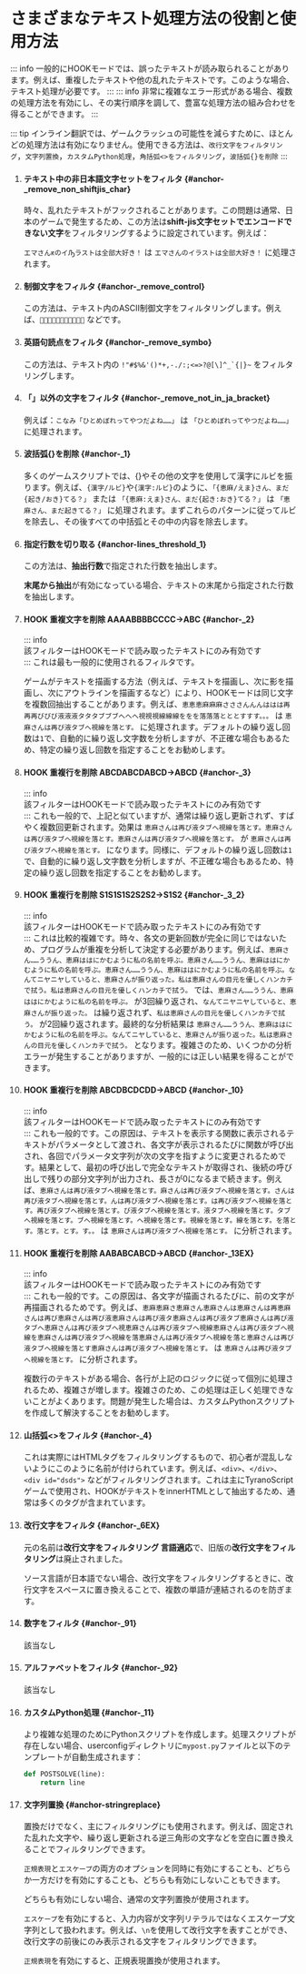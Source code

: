 # さまざまなテキスト処理方法の役割と使用方法

::: info
一般的にHOOKモードでは、誤ったテキストが読み取られることがあります。例えば、重複したテキストや他の乱れたテキストです。このような場合、テキスト処理が必要です。
:::
::: info
非常に複雑なエラー形式がある場合、複数の処理方法を有効にし、その実行順序を調して、豊富な処理方法の組み合わせを得ることができます。
:::

::: tip
インライン翻訳では、ゲームクラッシュの可能性を減らすために、ほとんどの処理方法は有効になりません。使用できる方法は、`改行文字をフィルタリング`，`文字列置換`，`カスタムPython処理`，`角括弧<>をフィルタリング`，`波括弧{}を削除`
:::


1. #### テキスト中の非日本語文字セットをフィルタ {#anchor-_remove_non_shiftjis_char}

    時々、乱れたテキストがフックされることがあります。この問題は通常、日本のゲームで発生するため、この方法は**shift-jis文字セットでエンコードできない文字**をフィルタリングするように設定されています。例えば：

    `エマさんԟのイԠラストは全部大好き！` は `エマさんのイラストは全部大好き！` に処理されます。

1. #### 制御文字をフィルタ {#anchor-_remove_control}

    この方法は、テキスト内のASCII制御文字をフィルタリングします。例えば、`` などです。

1. #### 英語句読点をフィルタ {#anchor-_remove_symbo}

    この方法は、テキスト内の ```!"#$%&'()*+,-./:;<=>?@[\]^_`{|}~``` をフィルタリングします。

1. #### 「」以外の文字をフィルタ {#anchor-_remove_not_in_ja_bracket}

    例えば：`こなみ「ひとめぼれってやつだよね……」` は `「ひとめぼれってやつだよね……」` に処理されます。

1. #### 波括弧{}を削除 {#anchor-_1}

    多くのゲームスクリプトでは、{}やその他の文字を使用して漢字にルビを振ります。例えば、`{漢字/ルビ}`や`{漢字:ルビ}`のように、`「{恵麻/えま}さん、まだ{起き/おき}てる？」` または `「{恵麻:えま}さん、まだ{起き:おき}てる？」` は `「恵麻さん、まだ起きてる？」` に処理されます。まずこれらのパターンに従ってルビを除去し、その後すべての中括弧とその中の内容を除去します。

1. #### 指定行数を切り取る {#anchor-lines_threshold_1}

    この方法は、**抽出行数**で指定された行数を抽出します。

    **末尾から抽出**が有効になっている場合、テキストの末尾から指定された行数を抽出します。

1. #### HOOK 重複文字を削除 AAAABBBBCCCC->ABC {#anchor-_2}
    ::: info  
    該フィルターはHOOKモードで読み取ったテキストにのみ有効です  
    :::
    これは最も一般的に使用されるフィルタです。

    ゲームがテキストを描画する方法（例えば、テキストを描画し、次に影を描画し、次にアウトラインを描画するなど）により、HOOKモードは同じ文字を複数回抽出することがあります。例えば、`恵恵恵麻麻麻さささんんんははは再再再びびび液液液タタタブブブへへへ視視視線線線ををを落落落とととすすす。。。` は `恵麻さんは再び液タブへ視線を落とす。` に処理されます。デフォルトの繰り返し回数は`1`で、自動的に繰り返し文字数を分析しますが、不正確な場合もあるため、特定の繰り返し回数を指定することをお勧めします。

1. #### HOOK 重複行を削除 ABCDABCDABCD->ABCD {#anchor-_3}
    ::: info  
    該フィルターはHOOKモードで読み取ったテキストにのみ有効です  
    :::
    これも一般的で、上記と似ていますが、通常は繰り返し更新されず、すばやく複数回更新されます。効果は `恵麻さんは再び液タブへ視線を落とす。恵麻さんは再び液タブへ視線を落とす。恵麻さんは再び液タブへ視線を落とす。` が `恵麻さんは再び液タブへ視線を落とす。` になります。同様に、デフォルトの繰り返し回数は`1`で、自動的に繰り返し文字数を分析しますが、不正確な場合もあるため、特定の繰り返し回数を指定することをお勧めします。

1. #### HOOK 重複行を削除 S1S1S1S2S2S2->S1S2 {#anchor-_3_2}
    ::: info  
    該フィルターはHOOKモードで読み取ったテキストにのみ有効です  
    :::
    これは比較的複雑です。時々、各文の更新回数が完全に同じではないため、プログラムが重複を分析して決定する必要があります。例えば、`恵麻さん……ううん、恵麻ははにかむように私の名前を呼ぶ。恵麻さん……ううん、恵麻ははにかむように私の名前を呼ぶ。恵麻さん……ううん、恵麻ははにかむように私の名前を呼ぶ。なんてニヤニヤしていると、恵麻さんが振り返った。私は恵麻さんの目元を優しくハンカチで拭う。私は恵麻さんの目元を優しくハンカチで拭う。` では、`恵麻さん……ううん、恵麻ははにかむように私の名前を呼ぶ。` が3回繰り返され、`なんてニヤニヤしていると、恵麻さんが振り返った。` は繰り返されず、`私は恵麻さんの目元を優しくハンカチで拭う。` が2回繰り返されます。最終的な分析結果は `恵麻さん……ううん、恵麻ははにかむように私の名前を呼ぶ。なんてニヤしていると、恵麻さんが振り返った。私は恵麻さんの目元を優しくハンカチで拭う。` となります。複雑さのため、いくつかの分析エラーが発生することがありますが、一般的には正しい結果を得ることができます。

1. #### HOOK 重複行を削除 ABCDBCDCDD->ABCD {#anchor-_10}
    ::: info  
    該フィルターはHOOKモードで読み取ったテキストにのみ有効です  
    :::
    これも一般的です。この原因は、テキストを表示する関数に表示されるテキストがパラメータとして渡され、各文字が表示されるたびに関数が呼び出され、各回でパラメータ文字列が次の文字を指すように変更されるためです。結果として、最初の呼び出しで完全なテキストが取得され、後続の呼び出しで残りの部分文字列が出力され、長さが0になるまで続きます。例えば、`恵麻さんは再び液タブへ視線を落とす。麻さんは再び液タブへ視線を落とす。さんは再び液タブへ視線を落とす。んは再び液タブへ視線を落とす。は再び液タブへ視線を落とす。再び液タブへ視線を落とす。び液タブへ視線を落とす。液タブへ視線を落とす。タブへ視線を落とす。ブへ視線を落とす。へ視線を落とす。視線を落とす。線を落とす。を落とす。落とす。とす。す。。` は `恵麻さんは再び液タブへ視線を落とす。` に分析されます。

1. #### HOOK 重複行を削除 AABABCABCD->ABCD {#anchor-_13EX}
    ::: info  
    該フィルターはHOOKモードで読み取ったテキストにのみ有効です  
    :::
    これも一般的です。この原因は、各文字が描画されるたびに、前の文字が再描画されるためです。例えば、`恵麻恵麻さ恵麻さん恵麻さんは恵麻さんは再恵麻さんは再び恵麻さんは再び液恵麻さんは再び液タ恵麻さんは再び液タブ恵麻さんは再び液タブへ恵麻さんは再び液タブへ視恵麻さんは再び液タブへ視線恵麻さんは再び液タブへ視線を恵麻さんは再び液タブへ視線を落恵麻さんは再び液タブへ視線を落と恵麻さんは再び液タブへ視線を落とす恵麻さんは再び液タブへ視線を落とす。` は `恵麻さんは再び液タブへ視線を落とす。` に分析されます。

    複数行のテキストがある場合、各行が上記のロジックに従って個別に処理されるため、複雑さが増します。複雑さのため、この処理は正しく処理できないことがよくあります。問題が発生した場合は、カスタムPythonスクリプトを作成して解決することをお勧めします。

1. #### 山括弧<>をフィルタ {#anchor-_4}

    これは実際にはHTMLタグをフィルタリングするもので、初心者が混乱しないようにこのように名前が付けられています。例えば、`<div>`、`</div>`、`<div id="dsds">` などがフィルタリングされます。これは主にTyranoScriptゲームで使用され、HOOKがテキストをinnerHTMLとして抽出するため、通常は多くのタグが含まれています。

1. #### 改行文字をフィルタ {#anchor-_6EX}

    元の名前は**改行文字をフィルタリング 言語適応**で、旧版の**改行文字をフィルタリング**は廃止されました。

    ソース言語が日本語でない場合、改行文字をフィルタリングするときに、改行文字をスペースに置き換えることで、複数の単語が連結されるのを防ぎます。

1. #### 数字をフィルタ {#anchor-_91}

    該当なし

1. #### アルファベットをフィルタ {#anchor-_92}

    該当なし

1. #### カスタムPython処理 {#anchor-_11}

    より複雑な処理のためにPythonスクリプトを作成します。処理スクリプトが存在しない場合、userconfigディレクトリに`mypost.py`ファイルと以下のテンプレートが自動生成されます：

    ```python
    def POSTSOLVE(line):
        return line
    ```

1. #### 文字列置換 {#anchor-stringreplace}

    置換だけでなく、主にフィルタリングにも使用されます。例えば、固定された乱れた文字や、繰り返し更新される逆三角形の文字などを空白に置き換えることでフィルタリングできます。

    `正規表現`と`エスケープ`の両方のオプションを同時に有効にすることも、どちらか一方だけを有効にすることも、どちらも有効にしないこともできます。

    どちらも有効にしない場合、通常の文字列置換が使用されます。

    `エスケープ`を有効にすると、入力内容が文字列リテラルではなくエスケープ文字列として扱われます。例えば、`\n`を使用して改行文字を表すことができ、改行文字の前後にのみ表示される文字をフィルタリングできます。

    `正規表現`を有効にすると、正規表現置換が使用されます。